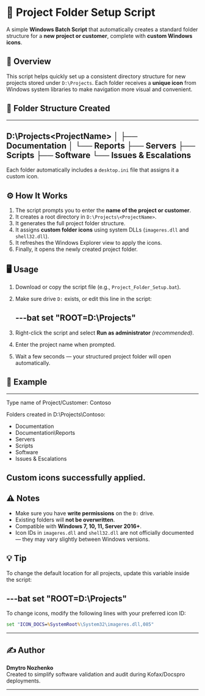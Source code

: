 # 🧱 Project Folder Setup Script

A simple **Windows Batch Script** that automatically creates a standard folder structure for a **new project or customer**, complete with **custom Windows icons**.

## 🚀 Overview

This script helps quickly set up a consistent directory structure for new projects stored under `D:\Projects`. Each folder receives a **unique icon** from Windows system libraries to make navigation more visual and convenient.

## 🧩 Folder Structure Created

---
D:\Projects\<ProjectName>
│
├── Documentation
│   └── Reports
├── Servers
├── Scripts
├── Software
└── Issues & Escalations
---

Each folder automatically includes a `desktop.ini` file that assigns it a custom icon.

## ⚙️ How It Works

1. The script prompts you to enter the **name of the project or customer**.
2. It creates a root directory in `D:\Projects\<ProjectName>`.
3. It generates the full project folder structure.
4. It assigns **custom folder icons** using system DLLs (`imageres.dll` and `shell32.dll`).
5. It refreshes the Windows Explorer view to apply the icons.
6. Finally, it opens the newly created project folder.

## 🖥️ Usage

1. Download or copy the script file (e.g., `Project_Folder_Setup.bat`).
2. Make sure drive `D:` exists, or edit this line in the script:

   ---bat
   set "ROOT=D:\Projects"
   ---
3. Right-click the script and select **Run as administrator** *(recommended)*.
4. Enter the project name when prompted.
5. Wait a few seconds — your structured project folder will open automatically.

## 🧰 Example

---
Type name of Project/Customer: Contoso

Folders created in D:\Projects\Contoso:
 - Documentation
 - Documentation\Reports
 - Servers
 - Scripts
 - Software
 - Issues & Escalations

Custom icons successfully applied.
---

## ⚠️ Notes

* Make sure you have **write permissions** on the `D:` drive.
* Existing folders will **not be overwritten**.
* Compatible with **Windows 7, 10, 11, Server 2016+**.
* Icon IDs in `imageres.dll` and `shell32.dll` are not officially documented — they may vary slightly between Windows versions.

## 💡 Tip

To change the default location for all projects, update this variable inside the script:

---bat
set "ROOT=D:\Projects"
---

To change icons, modify the following lines with your preferred icon ID:

```bat
set "ICON_DOCS=%SystemRoot%\System32\imageres.dll,085"
```

---

## ✍️ Author

**Dmytro Nozhenko**  
Created to simplify software validation and audit during Kofax/Docspro deployments.

---